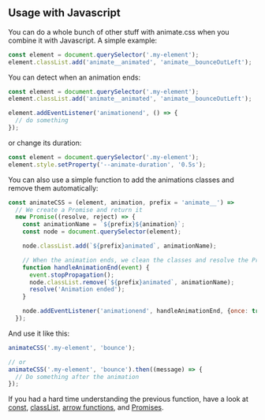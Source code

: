 ## Usage with Javascript

You can do a whole bunch of other stuff with animate.css when you combine it with Javascript. A simple example:

```javascript
const element = document.querySelector('.my-element');
element.classList.add('animate__animated', 'animate__bounceOutLeft');
```

You can detect when an animation ends:

```javascript
const element = document.querySelector('.my-element');
element.classList.add('animate__animated', 'animate__bounceOutLeft');

element.addEventListener('animationend', () => {
  // do something
});
```

or change its duration:

```javascript
const element = document.querySelector('.my-element');
element.style.setProperty('--animate-duration', '0.5s');
```

You can also use a simple function to add the animations classes and remove them automatically:

```javascript
const animateCSS = (element, animation, prefix = 'animate__') =>
  // We create a Promise and return it
  new Promise((resolve, reject) => {
    const animationName = `${prefix}${animation}`;
    const node = document.querySelector(element);

    node.classList.add(`${prefix}animated`, animationName);

    // When the animation ends, we clean the classes and resolve the Promise
    function handleAnimationEnd(event) {
      event.stopPropagation();
      node.classList.remove(`${prefix}animated`, animationName);
      resolve('Animation ended');
    }

    node.addEventListener('animationend', handleAnimationEnd, {once: true});
  });
```

And use it like this:

```javascript
animateCSS('.my-element', 'bounce');

// or
animateCSS('.my-element', 'bounce').then((message) => {
  // Do something after the animation
});
```

If you had a hard time understanding the previous function, have a look at [const](https://developer.mozilla.org/en-US/docs/Web/JavaScript/Reference/Statements/const), [classList](https://developer.mozilla.org/en-US/docs/Web/API/Element/classList), [arrow functions](https://developer.mozilla.org/en-US/docs/Web/JavaScript/Reference/Functions/Arrow_functions), and [Promises](https://developer.mozilla.org/en-US/docs/Web/JavaScript/Reference/Global_Objects/Promise).
